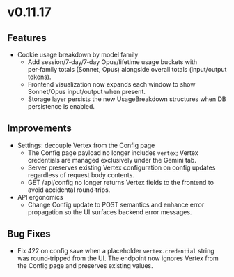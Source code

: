 # v0.11.17

## Features

- Cookie usage breakdown by model family
  - Add session/7‑day/7‑day Opus/lifetime usage buckets with per‑family totals (Sonnet, Opus) alongside overall totals (input/output tokens).
  - Frontend visualization now expands each window to show Sonnet/Opus input/output when present.
  - Storage layer persists the new UsageBreakdown structures when DB persistence is enabled.

## Improvements

- Settings: decouple Vertex from the Config page
  - The Config page payload no longer includes `vertex`; Vertex credentials are managed exclusively under the Gemini tab.
  - Server preserves existing Vertex configuration on config updates regardless of request body contents.
  - GET /api/config no longer returns Vertex fields to the frontend to avoid accidental round‑trips.
- API ergonomics
  - Change Config update to POST semantics and enhance error propagation so the UI surfaces backend error messages.

## Bug Fixes

- Fix 422 on config save when a placeholder `vertex.credential` string was round‑tripped from the UI. The endpoint now ignores Vertex from the Config page and preserves existing values.

